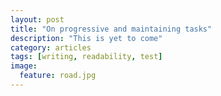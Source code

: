 ```yaml
---
layout: post
title: "On progressive and maintaining tasks"
description: "This is yet to come"
category: articles
tags: [writing, readability, test]
image:
  feature: road.jpg
---
```


<!---
Let me oversimplify and say that there are two kinds of tasks you're dealing with everyday.
Task that maintain things and tasks that allow you to progress.

Tasks that maintain things tend to be recurring and restore the order.
I think about thinks like washing clothes, cleaning up the kitchen, taking trash out etc.
They maintain a certain order and just have to done.

Progressive tasks however, make somethings better instead of restoring the old status.
Progressive tasks improve something in a way that makes it a certain bit better than it was yesterday.
I think about things like putting up a new shelf or planting something in your garden.

-->
